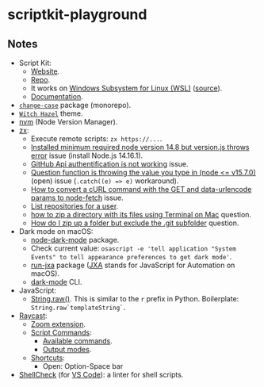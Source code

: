# scriptkit-playground

## Notes

- Script Kit:
  - [Website](https://scriptkit.app/).
  - [Repo](https://github.com/johnlindquist/kit).
  - It works on [Windows Subsystem for Linux (WSL)](https://docs.microsoft.com/en-us/windows/wsl/install-win10) ([source](https://github.com/johnlindquist/kit/discussions/13)).
  - [Documentation](https://github.com/johnlindquist/kit/tree/main/src/lib).
- [`change-case`](https://github.com/blakeembrey/change-case) package (monorepo).
- [`Witch Hazel`](https://witchhazel.thea.codes/) theme.
- [nvm](https://github.com/nvm-sh/nvm) (Node Version Manager).
- [zx](https://github.com/google/zx):
  - Execute remote scripts: `zx https://...`.
  - [Installed minimum required node version 14.8 but version.js throws error](https://github.com/google/zx/issues/23) issue (install Node.js 14.16.1).
  - [GitHub Api authentification is not working](https://github.com/node-fetch/node-fetch/issues/774) issue.
  - [Question function is throwing the value you type in (node <= v15.7.0)](https://github.com/google/zx/issues/36) (open) issue (`.catch((e) => e)` workaround).
  - [How to convert a cURL command with the GET and data-urlencode params to node-fetch](https://github.com/node-fetch/node-fetch/issues/492) issue.
  - [List repositories for a user](https://docs.github.com/en/rest/reference/repos#list-repositories-for-a-user).
  - [how to zip a directory with its files using Terminal on Mac](https://superuser.com/questions/1000810/how-to-zip-a-directory-with-its-files-using-terminal-on-mac) question.
  - [How do I zip up a folder but exclude the .git subfolder](https://askubuntu.com/questions/28476/how-do-i-zip-up-a-folder-but-exclude-the-git-subfolder) question.
- Dark mode on macOS:
  - [node-dark-mode](https://github.com/sindresorhus/node-dark-mode) package.
  - Check current value: `osascript -e 'tell application "System Events" to tell appearance preferences to get dark mode'`.
  - [run-jxa](https://github.com/sindresorhus/run-jxa) package ([JXA](https://github.com/JXA-Cookbook/JXA-Cookbook) stands for JavaScript for Automation on macOS).
  - [dark-mode](https://github.com/sindresorhus/dark-mode) CLI.
- JavaScript:
  - [String.raw()](https://developer.mozilla.org/en-US/docs/Web/JavaScript/Reference/Global_Objects/String/raw). This is similar to the `r` prefix in Python. Boilerplate: `` String.raw`templateString` ``.
- [Raycast](https://raycast.com/):
  - [Zoom extension](https://raycast.com/extensions/zoom/).
  - [Script Commands](https://github.com/raycast/script-commands):
    - [Available commands](https://github.com/raycast/script-commands/tree/master/commands).
    - [Output modes](https://github.com/raycast/script-commands/blob/master/documentation/OUTPUTMODES.md).
  - [Shortcuts](https://support.apple.com/en-us/HT201236):
    - Open: Option-Space bar
- [ShellCheck](https://github.com/koalaman/shellcheck) (for [VS Code](https://marketplace.visualstudio.com/items?itemName=timonwong.shellcheck)): a linter for shell scripts.
